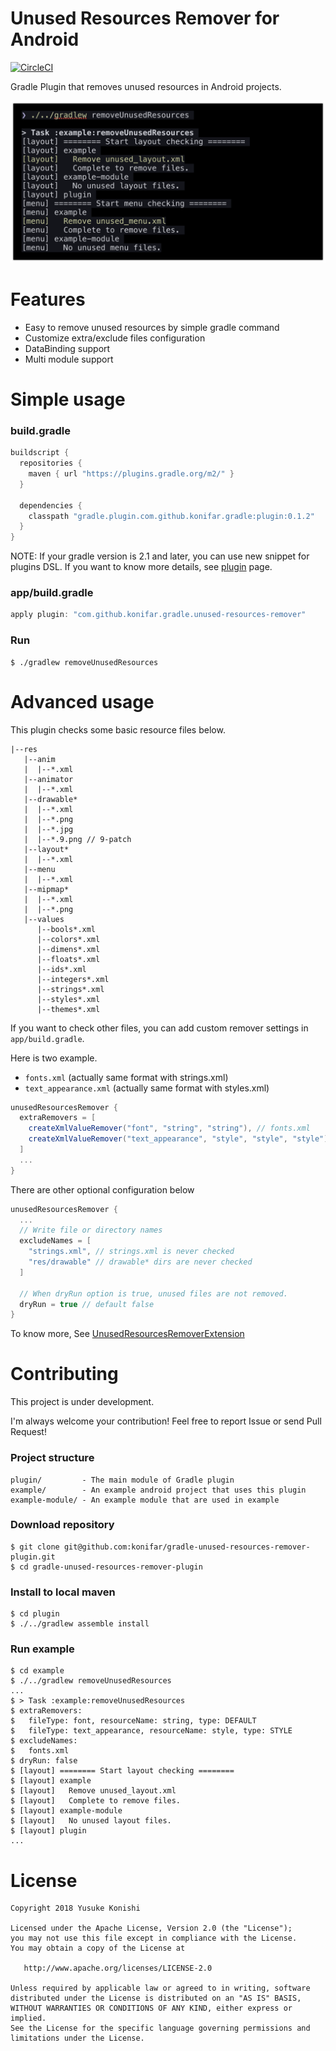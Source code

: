 # Unused Resources Remover for Android

[![CircleCI](https://circleci.com/gh/konifar/gradle-unused-resources-remover-plugin.svg?style=svg)](https://circleci.com/gh/konifar/gradle-unused-resources-remover-plugin)

Gradle Plugin that removes unused resources in Android projects.

![](art/shell.png)

# Features
- Easy to remove unused resources by simple gradle command
- Customize extra/exclude files configuration
- DataBinding support
- Multi module support 

# Simple usage

### build.gradle

```gradle
buildscript {
  repositories {
    maven { url "https://plugins.gradle.org/m2/" }
  }
  
  dependencies {
    classpath "gradle.plugin.com.github.konifar.gradle:plugin:0.1.2"
  }
}
```

NOTE: If your gradle version is 2.1 and later, you can use new snippet for plugins DSL. 
If you want to know more details, see [plugin](https://plugins.gradle.org/plugin/com.github.konifar.gradle.unused-resources-remover) page.

### app/build.gradle

```gradle
apply plugin: "com.github.konifar.gradle.unused-resources-remover"
```

### Run
 
```shell
$ ./gradlew removeUnusedResources
```

# Advanced usage

This plugin checks some basic resource files below.

```shell
|--res
   |--anim
   |  |--*.xml
   |--animator
   |  |--*.xml
   |--drawable*
   |  |--*.xml
   |  |--*.png
   |  |--*.jpg
   |  |--*.9.png // 9-patch
   |--layout*
   |  |--*.xml
   |--menu
   |  |--*.xml
   |--mipmap*
   |  |--*.xml
   |  |--*.png
   |--values
      |--bools*.xml
      |--colors*.xml
      |--dimens*.xml
      |--floats*.xml
      |--ids*.xml
      |--integers*.xml
      |--strings*.xml
      |--styles*.xml
      |--themes*.xml
```

If you want to check other files, you can add custom remover settings in `app/build.gradle`.

Here is two example.

- `fonts.xml` (actually same format with strings.xml)
- `text_appearance.xml` (actually same format with styles.xml) 

```gradle
unusedResourcesRemover { 
  extraRemovers = [
    createXmlValueRemover("font", "string", "string"), // fonts.xml
    createXmlValueRemover("text_appearance", "style", "style", "style") // text_appearance.xml
  ]
  ...
}
```

There are other optional configuration below

```gradle
unusedResourcesRemover {
  ...
  // Write file or directory names
  excludeNames = [
    "strings.xml", // strings.xml is never checked
    "res/drawable" // drawable* dirs are never checked
  ]
  
  // When dryRun option is true, unused files are not removed.
  dryRun = true // default false
}
```

To know more, See [UnusedResourcesRemoverExtension](https://github.com/konifar/gradle-unused-resources-remover-plugin/blob/master/plugin/src/main/groovy/com/github/konifar/gradle/remover/remover/UnusedResourcesRemoverExtension.groovy)

# Contributing
This project is under development.

I'm always welcome your contribution! Feel free to report Issue or send Pull Request!

### Project structure
```
plugin/         - The main module of Gradle plugin
example/        - An example android project that uses this plugin
example-module/ - An example module that are used in example
```

### Download repository
```shell
$ git clone git@github.com:konifar/gradle-unused-resources-remover-plugin.git
$ cd gradle-unused-resources-remover-plugin
```

### Install to local maven
```shell
$ cd plugin
$ ./../gradlew assemble install
```

### Run example
```shell
$ cd example
$ ./../gradlew removeUnusedResources
...
$ > Task :example:removeUnusedResources 
$ extraRemovers:
$   fileType: font, resourceName: string, type: DEFAULT
$   fileType: text_appearance, resourceName: style, type: STYLE
$ excludeNames:
$   fonts.xml
$ dryRun: false
$ [layout] ======== Start layout checking ========
$ [layout] example
$ [layout]   Remove unused_layout.xml
$ [layout]   Complete to remove files.
$ [layout] example-module
$ [layout]   No unused layout files.
$ [layout] plugin
...
```

# License
```
Copyright 2018 Yusuke Konishi

Licensed under the Apache License, Version 2.0 (the "License");
you may not use this file except in compliance with the License.
You may obtain a copy of the License at

   http://www.apache.org/licenses/LICENSE-2.0

Unless required by applicable law or agreed to in writing, software
distributed under the License is distributed on an "AS IS" BASIS,
WITHOUT WARRANTIES OR CONDITIONS OF ANY KIND, either express or implied.
See the License for the specific language governing permissions and
limitations under the License.
```
